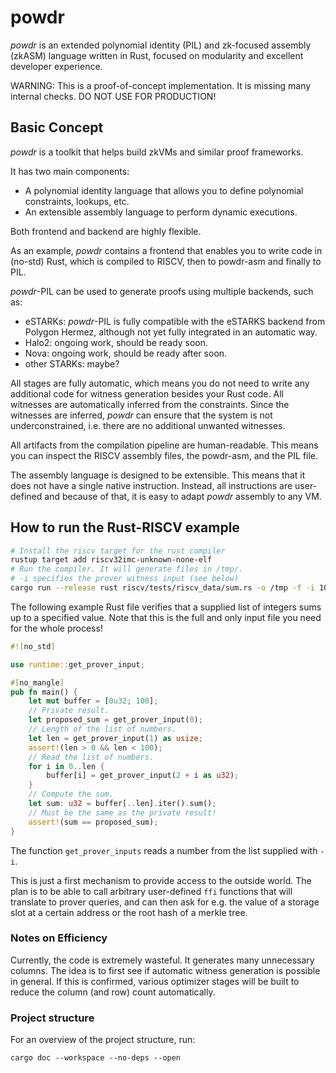 # powdr

*powdr* is an extended polynomial identity (PIL) and zk-focused assembly (zkASM)
language written in Rust, focused on modularity and excellent developer experience.

WARNING: This is a proof-of-concept implementation. It is missing many internal checks. DO NOT USE FOR PRODUCTION!

## Basic Concept

*powdr* is a toolkit that helps build zkVMs and similar proof frameworks.

It has two main components:

- A polynomial identity language that allows you to define polynomial constraints, lookups, etc.
- An extensible assembly language to perform dynamic executions.
  
Both frontend and backend are highly flexible.

As an example, *powdr* contains a frontend that enables you to write code in (no-std) Rust,
which is compiled to RISCV, then to powdr-asm and finally to PIL.

*powdr*-PIL can be used to generate proofs using multiple backends, such as:

- eSTARKs: *powdr*-PIL is fully compatible with the eSTARKS backend from Polygon Hermez,
  although not yet fully integrated in an automatic way.
- Halo2: ongoing work, should be ready soon.
- Nova: ongoing work, should be ready after soon.
- other STARKs: maybe?

All stages are fully automatic, which means you do not need to write any
additional code for witness generation besides your Rust code. All witnesses
are automatically inferred from the constraints. Since the witnesses are
inferred, *powdr* can ensure that the system is not underconstrained, i.e.
there are no additional unwanted witnesses.

All artifacts from the compilation pipeline are human-readable. This means you
can inspect the RISCV assembly files, the powdr-asm, and the PIL file.

The assembly language is designed to be extensible. This means that it does not have a single
native instruction. Instead, all instructions are user-defined and because of that,
it is easy to adapt *powdr* assembly to any VM.

## How to run the Rust-RISCV example

```sh
# Install the riscv target for the rust compiler
rustup target add riscv32imc-unknown-none-elf
# Run the compiler. It will generate files in /tmp/.
# -i specifies the prover witness input (see below)
cargo run --release rust riscv/tests/riscv_data/sum.rs -o /tmp -f -i 10,2,4,6 
```

The following example Rust file verifies that a supplied list of integers sums up to a specified value.
Note that this is the full and only input file you need for the whole process!

```rust
#![no_std]

use runtime::get_prover_input;

#[no_mangle]
pub fn main() {
    let mut buffer = [0u32; 100];
    // Private result.
    let proposed_sum = get_prover_input(0);
    // Length of the list of numbers.
    let len = get_prover_input(1) as usize;
    assert!(len > 0 && len < 100);
    // Read the list of numbers.
    for i in 0..len {
        buffer[i] = get_prover_input(2 + i as u32);
    }
    // Compute the sum.
    let sum: u32 = buffer[..len].iter().sum();
    // Must be the same as the private result!
    assert!(sum == proposed_sum);
}
```

The function `get_prover_inputs` reads a number from the list supplied with `-i`.

This is just a first mechanism to provide access to the outside world.
The plan is to be able to call arbitrary user-defined `ffi` functions that will translate to prover queries,
and can then ask for e.g. the value of a storage slot at a certain address or the
root hash of a merkle tree.

### Notes on Efficiency

Currently, the code is extremely wasteful. It generates many unnecessary columns.
The idea is to first see if automatic witness generation is possible in general.
If this is confirmed, various optimizer stages will be built to reduce the
column (and row) count automatically.

### Project structure

For an overview of the project structure, run:
```
cargo doc --workspace --no-deps --open
```
